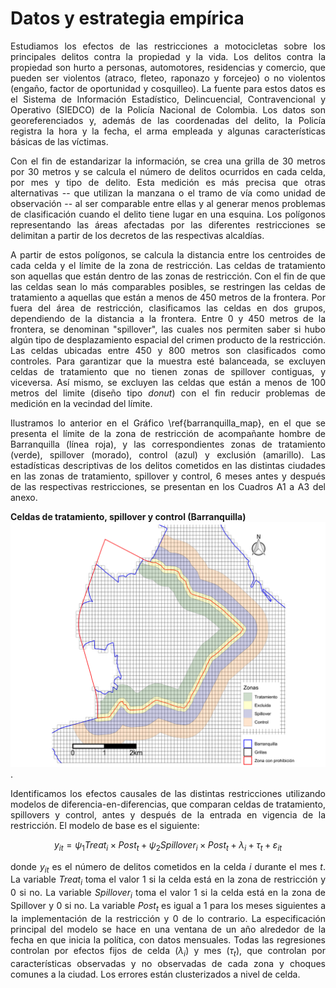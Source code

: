 # Datos y estrategia empírica

<div style="text-align: justify"> 
Estudiamos los efectos de las restricciones a motocicletas sobre los principales delitos contra la propiedad y la vida. Los delitos contra la propiedad son hurto a personas, automotores, residencias y comercio, que pueden ser violentos (atraco, fleteo, raponazo y forcejeo) o no violentos (engaño, factor de oportunidad y cosquilleo). La fuente para estos datos es el Sistema de Información Estadístico, Delincuencial, Contravencional y Operativo (SIEDCO) de la Policía Nacional de Colombia. Los datos son georeferenciados y, además de las coordenadas del delito, la Policía registra la hora y la fecha, el arma empleada y algunas características básicas de las víctimas.

Con el fin de estandarizar la información, se crea una grilla de 30 metros por 30 metros y se calcula el número de delitos ocurridos en cada celda, por mes y tipo de delito. Esta medición es más precisa que otras alternativas -- que utilizan la manzana o el tramo de vía como unidad de observación -- al ser comparable entre ellas y al generar menos problemas de clasificación cuando el delito tiene lugar en una esquina. Los polígonos representando las áreas afectadas por las diferentes restricciones se delimitan a partir de los decretos de las respectivas alcaldías. 

A partir de estos polígonos, se calcula la distancia entre los centroides de cada celda y el límite de la zona de restricción. Las celdas de tratamiento son aquellas que están dentro de las zonas de restricción. Con el fin de que las celdas sean lo más comparables posibles, se restringen las celdas de tratamiento a aquellas que están a menos de 450 metros de la frontera. Por fuera del área de restricción, clasificamos las celdas en dos grupos, dependiendo de la distancia a la frontera. Entre 0 y 450 metros de la frontera, se denominan "spillover", las cuales nos permiten saber si hubo algún tipo de desplazamiento espacial del crimen producto de la restricción. Las celdas ubicadas entre 450 y 800 metros son clasificados como controles. Para garantizar que la muestra esté balanceada, se excluyen celdas de tratamiento que no tienen zonas de spillover contiguas, y viceversa. Así mismo, se excluyen las celdas que están a menos de 100 metros del limite (diseño tipo *donut*) con el fin reducir problemas de medición en la vecindad del límite.

Ilustramos lo anterior en el Gráfico \ref{barranquilla_map}, en el que se presenta el límite de la zona de restricción de acompañante hombre de Barranquilla (línea roja), y las correspondientes zonas de tratamiento (verde), spillover (morado), control (azul) y exclusión (amarillo). Las estadísticas descriptivas de los delitos cometidos en las distintas ciudades en las zonas de tratamiento, spillover y control, 6 meses antes y después de las respectivas restricciones, se presentan en los Cuadros A1 a A3 del anexo. </div>

**Celdas de tratamiento, spillover y control (Barranquilla)**
<img src="identification.png" alt="identificacion" title="Celdas de tratamiento, spillover y control (Barranquilla)" width="600" hight="600">.

<div style="text-align: justify"> 
Identificamos los efectos causales de las distintas restricciones utilizando modelos de diferencia-en-diferencias, que comparan celdas de tratamiento, spillovers y control, antes y después de la entrada en vigencia de la restricción. El modelo de base es el siguiente: 

$$ y_{it}  =  \psi_1 Treat_{i} \times Post_{t} +  \psi_2 Spillover_{i} \times Post_{t} + \lambda_{i} + \tau_{t} + \varepsilon_{it} $$

donde ${y}_{it}$ es el número de delitos cometidos en la celda ${i}$ durante el mes ${t}$. La variable $Treat_{i}$ toma el valor 1 si la celda está en la zona de restricción y 0 si no. La variable $Spillover_{i}$ toma el valor 1 si la celda está en la zona de Spillover y 0 si no. La variable $Post_{t}$ es igual a 1 para los meses siguientes a la implementación de la restricción y 0 de lo contrario. La especificación principal del modelo se hace en una ventana de un año alrededor de la fecha en que inicia la política, con datos mensuales. Todas las regresiones controlan por efectos fijos de celda ($\lambda_{i}$) y mes ($\tau_{t}$), que controlan por características observadas y no observadas de cada zona y choques comunes a la ciudad. Los errores están clusterizados a nivel de celda. </div> 